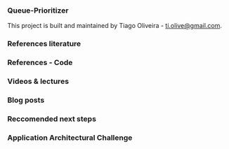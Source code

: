 ### Queue-Prioritizer 

This project is built and maintained by Tiago Oliveira - [ti.olive@gmail.com](https://www.linkedin.com/in/tiagoliveira/).

### References literature



### References - Code

### Videos & lectures


### Blog posts


### Reccomended next steps


### Application Architectural Challenge

